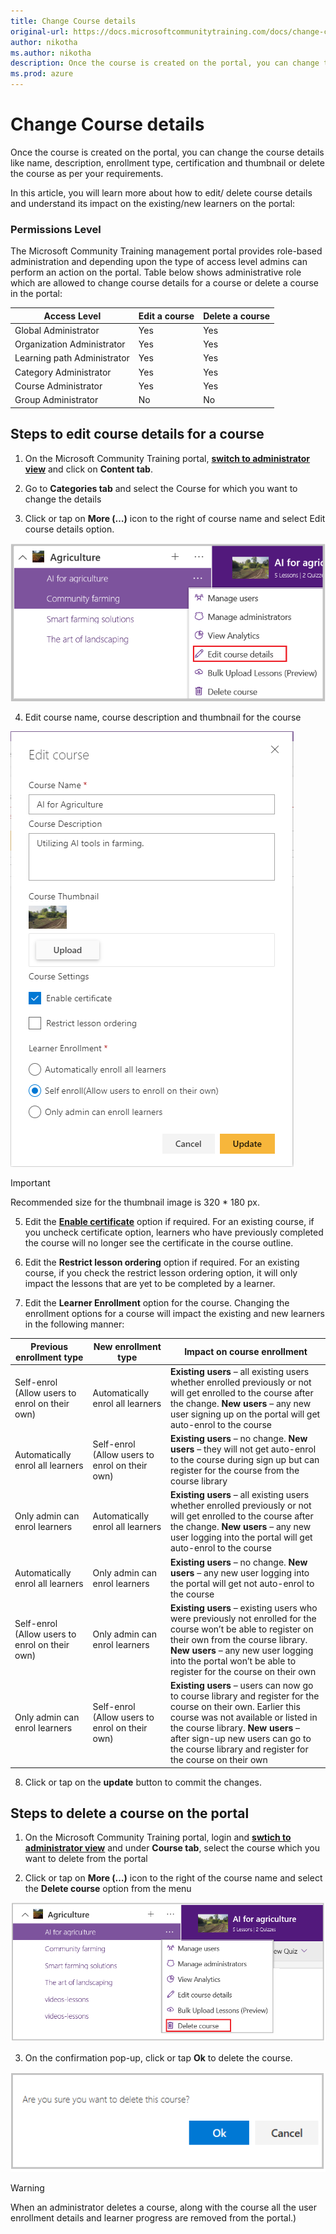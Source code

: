 ```yaml
---
title: Change Course details
original-url: https://docs.microsoftcommunitytraining.com/docs/change-course-details
author: nikotha
ms.author: nikotha
description: Once the course is created on the portal, you can change the course details like name, description, enrollment type, certification and thumbnail or delete the course as per your requirements.
ms.prod: azure
---
```


# Change Course details

Once the course is created on the portal, you can change the course details like name, description, enrollment type, certification and thumbnail or delete the course as per your requirements.

In this article, you will learn more about how to edit/ delete course details and understand its impact on the existing/new learners on the portal:

### Permissions Level
The Microsoft Community Training management portal provides role-based administration and depending upon the type of access level admins can perform an action on the portal. Table below shows administrative role which are allowed to change course details for a course or delete a course in the portal:

| Access Level  | Edit a course | Delete a course |
| --- | --- | --- |
| Global Administrator | Yes | Yes |
| Organization Administrator | Yes | Yes |
| Learning path Administrator | Yes | Yes |
| Category Administrator | Yes | Yes |
| Course Administrator | Yes | Yes |
| Group Administrator | No | No |

## Steps to edit course details for a course

1.	On the Microsoft Community Training portal, [**switch to administrator view**](https://microsoftindia.document360.io/docs/configure-platform#step-2--switch-to-administrator-view-of-the-portal) and click on **Content tab**.

2.	Go to **Categories tab** and select the Course for which you want to change the details

3.	Click or tap on **More (…)** icon to the right of course name and select Edit course details option.

![Edit course details drop down](../../../media/Edit%20course%20details%20drop%20down.png)

4.	Edit course name, course description and thumbnail for the course

![Edit course](../../../media/image%28254%29.png)

> [!IMPORTANT]
> Recommended size for the thumbnail image is 320 * 180 px.

5.	Edit the **[Enable certificate](../../../settings/6_enable-course-level-certificate.md)** option if required. For an existing course, if you uncheck certificate option, learners who have previously completed the course will no longer see the certificate in the course outline.

6. Edit the **Restrict lesson ordering** option if required. For an existing course, if you check the restrict lesson ordering option, it will only impact the lessons that are yet to be completed by a learner.

7.	Edit the **Learner Enrollment** option for the course. Changing the enrollment options  for a course will impact the existing and new learners in the following manner:

| Previous enrollment type | New enrollment type | Impact on course enrollment |
| --- | --- | --- |
| Self-enrol (Allow users to enrol on their own) | Automatically enrol all learners | **Existing users** – all existing users whether enrolled previously or not will get enrolled to the course after the change. **New users** – any new user signing up on the portal will get auto-enrol to the course |
| Automatically enrol all learners  | Self-enrol (Allow users to enrol on their own) | **Existing users** – no change. **New users** – they will not get auto-enrol to the course during sign up but can register for the course from the course library |
| Only admin can enrol learners  | Automatically enrol all learners | **Existing users** – all existing users whether enrolled previously or not will get enrolled to the course after the change. **New users** – any new user logging into the portal will get auto-enrol to the course |
| Automatically enrol all learners | Only admin can enrol learners | **Existing users** – no change. **New users** – any new user logging into the portal will get not auto-enrol to the course |
| Self-enrol (Allow users to enrol on their own) | Only admin can enrol learners | **Existing users** – existing users who were previously not enrolled for the course won’t be able to register on their own from the course library. **New users** – any new user logging into the portal won’t be able to register for the course on their own |
| Only admin can enrol learners | Self-enrol (Allow users to enrol on their own) | **Existing users** – users can now go to course library and register for the course on their own. Earlier this course was not available or listed in the course library. **New users** – after sign-up new users can go to the course library and register for the course on their own |

8.	Click or tap on the **update** button to commit the changes.
## Steps to delete a course on the portal

1.	On the Microsoft Community Training portal, login and [**swtich to administrator view**](https://microsoftindia.document360.io/docs/configure-platform#step-2--switch-to-administrator-view-of-the-portal) and under **Course tab**, select the course which you want to delete from the portal

2.	Click or tap on **More (…)** icon to the right of the course name and select the **Delete course** option from the menu

![Delete course drop down](../../../media/Delete%20course%20drop%20down.png)

3.	On the confirmation pop-up, click or tap **Ok** to delete the course.

![Delete a course](../../../media/Delete%20a%20course.png)

> [!WARNING]
> When an administrator deletes a course, along with the course all the user enrollment details and learner progress are removed from the portal.)